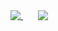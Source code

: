 <a href="https://github.com/anuraghazra/github-readme-stats">
  <img align="top" src="https://github-readme-stats.vercel.app/api/top-langs/?username=the-map-group&layout=compact&custom_title=Coding%20Languages&exclude_repo=flickr-map" />
</a>
&nbsp&nbsp&nbsp&nbsp&nbsp
<a href="https://wakatime.com/@HaraldoFilho">
  <img align="top" src="https://github-readme-stats.vercel.app/api?username=the-map-group&hide=stars,prs,issues,contribs&custom_title=GitHub%20Activity&exclude_repo=flickr-map&hide_rank=true" />
</a>
